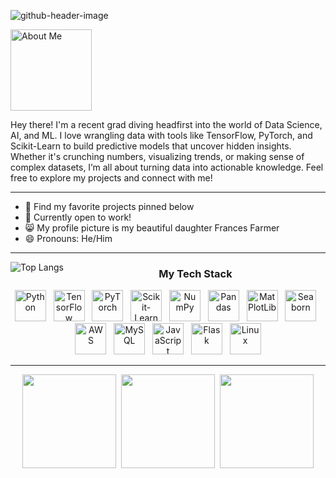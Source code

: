 ![github-header-image](https://github.com/user-attachments/assets/ba0e05be-e833-49d7-ad68-3aafc98e37e7)

<!--
- 🔭 I’m currently working on ...
- 🌱 I’m currently learning ...
- 👯 I’m looking to collaborate on ...
- 🤔 I’m looking for help with ...
- 💬 Ask me about ...
- 📫 How to reach me: ...
- 😄 Pronouns: ...
- ⚡ Fun fact: ...
-->

<img src="https://github.com/user-attachments/assets/1a1f81b7-2c78-495f-ab9e-0298b85621c6" width="130" alt="About Me">

<p>Hey there! I'm a recent grad diving headfirst into the world of Data Science, AI, and ML. I love wrangling data with tools like TensorFlow, PyTorch, and Scikit-Learn to build predictive models that uncover hidden insights. Whether it's crunching numbers, visualizing trends, or making sense of complex datasets, I’m all about turning data into actionable knowledge. Feel free to explore my projects and connect with me!</p>

---

- 🔭 Find my favorite projects pinned below
- 💬 Currently open to work!
- 😸 My profile picture is my beautiful daughter Frances Farmer
- 😄 Pronouns: He/Him

---

<a href="https://github.com/RobCaamano"><img src="https://github-readme-stats.vercel.app/api/top-langs/?username=robcaamano&exclude_repo=MLP-vs-CNN-Federal-Reserve-Economic-Data,ResNet50-CNN-Visualization-and-Transfer-Learning&title_color=FFFFFF&bg_color=259890&text_color=FFFFFF&hide_border=true" align="left" alt="Top Langs"></a>

<div align="center">
  <h3 style="text-align: center;">My Tech Stack</h3>
</div>

<div align="center">
  <a href="https://www.python.org/" target="_blank"><img src="https://github.com/user-attachments/assets/2096e5df-b035-441a-b1ff-9836a1e3df28" width="50" alt="Python"></a>&nbsp;&nbsp;
  <a href="https://www.tensorflow.org/" target="_blank"><img src="https://github.com/user-attachments/assets/345e16f2-fa50-4ab4-bcfc-76c5109df250" width="50" alt="TensorFlow"></a>&nbsp;&nbsp;
  <a href="https://pytorch.org/" target="_blank"><img src="https://github.com/user-attachments/assets/245f6dcd-0435-4845-abeb-e8ef4ff60580" width="50" alt="PyTorch"></a>&nbsp;&nbsp;
  <a href="https://scikit-learn.org/" target="_blank"><img src="https://github.com/user-attachments/assets/16c6ac2b-6347-47e7-b94d-b6a55853cd2c" width="50" alt="Scikit-Learn"></a>&nbsp;&nbsp;
  <a href="https://numpy.org/" target="_blank"><img src="https://github.com/user-attachments/assets/05ed153b-c88e-466d-ad0d-8c29ece0ab70" width="50" alt="NumPy"></a>&nbsp;&nbsp;
  <a href="https://pandas.pydata.org/" target="_blank"><img src="https://github.com/user-attachments/assets/161cda3a-8947-496d-92ae-05946eb25a23" width="50" alt="Pandas"></a>&nbsp;&nbsp;
  <a href="https://matplotlib.org/" target="_blank"><img src="https://github.com/user-attachments/assets/2f534ac7-80c2-45ad-9e9e-1cf39511ec71" width="50" alt="MatPlotLib"></a>&nbsp;&nbsp;
  <a href="https://seaborn.pydata.org/" target="_blank"><img src="https://github.com/user-attachments/assets/978c83f4-e555-42ce-9beb-38541f427ab9" width="50" alt="Seaborn"></a>&nbsp;&nbsp;
</div>

<div align="center">
  <a href="https://aws.amazon.com/" target="_blank"><img src="https://github.com/user-attachments/assets/3488311c-36ef-4ba8-a2d0-1b1da79f7458" width="50" alt="AWS"></a>&nbsp;&nbsp;
  <a href="https://www.mysql.com/" target="_blank"><img src="https://github.com/user-attachments/assets/72b674ae-7b36-4e3b-a39f-e5662293c974" width="50" alt="MySQL"></a>&nbsp;&nbsp;
  <a href="https://www.javascript.com/" target="_blank"><img src="https://github.com/user-attachments/assets/414c4b10-6a67-4a9e-a39b-bd23f193b81e" width="50" alt="JavaScript"></a>&nbsp;&nbsp;
  <a href="https://flask.palletsprojects.com/" target="_blank"><img src="https://github.com/user-attachments/assets/b08a21ab-2611-446e-b3ea-69adef88a437" width="50" alt="Flask"></a>&nbsp;&nbsp;
  <a href="https://www.linux.org/" target="_blank"><img src="https://github.com/user-attachments/assets/e4711af9-bb0c-49e5-aaee-8547e0770a4f" width="50" alt="Linux"></a>
</div>

---

<div align="center">
  <a href="https://www.linkedin.com/in/robcaamano/"><img src="https://github.com/user-attachments/assets/a186c770-eba1-4c6c-bc20-9c81401e47aa" width="150"></a>&nbsp;&nbsp;<a href="mailto:caamanor@gmail.com"><img src="https://github.com/user-attachments/assets/03e1e726-2e86-409a-b402-9e0fdf21d994" width="150"></a>&nbsp;&nbsp;<a href="https://github.com/user-attachments/files/16531966/Roberto.Caamano.Resume.pdf
"><img src="https://github.com/user-attachments/assets/65ac5120-0d01-4781-8fee-3297913ee7a3" width="150"></a>
</div>
